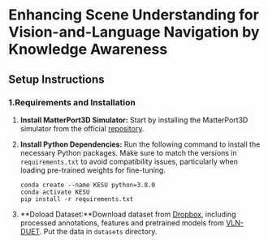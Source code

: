 # Enhancing Scene Understanding for Vision-and-Language Navigation by Knowledge Awareness

## Setup Instructions

### 1.Requirements and Installation
  
1. **Install MatterPort3D Simulator:** Start by installing the MatterPort3D simulator from the official [repository](https://github.com/peteanderson80/Matterport3DSimulator).

2. **Install Python Dependencies:** Run the following command to install the necessary Python packages. Make sure to match the versions in `requirements.txt` to avoid compatibility issues, particularly when loading pre-trained weights for fine-tuning.
    ```setup
    conda create --name KESU python=3.8.0
    conda activate KESU
    pip install -r requirements.txt
    ```
3. **Doload Dataset:**Download dataset from [Dropbox](https://www.dropbox.com/sh/u3lhng7t2gq36td/AABAIdFnJxhhCg2ItpAhMtUBa?dl=0), including processed annotations, features and pretrained models from [VLN-DUET](https://github.com/cshizhe/VLN-DUET). Put the data in `datasets` directory.
